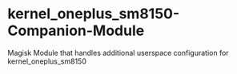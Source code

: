 # kernel_oneplus_sm8150-Companion-Module
Magisk Module that handles additional userspace configuration for kernel_oneplus_sm8150
